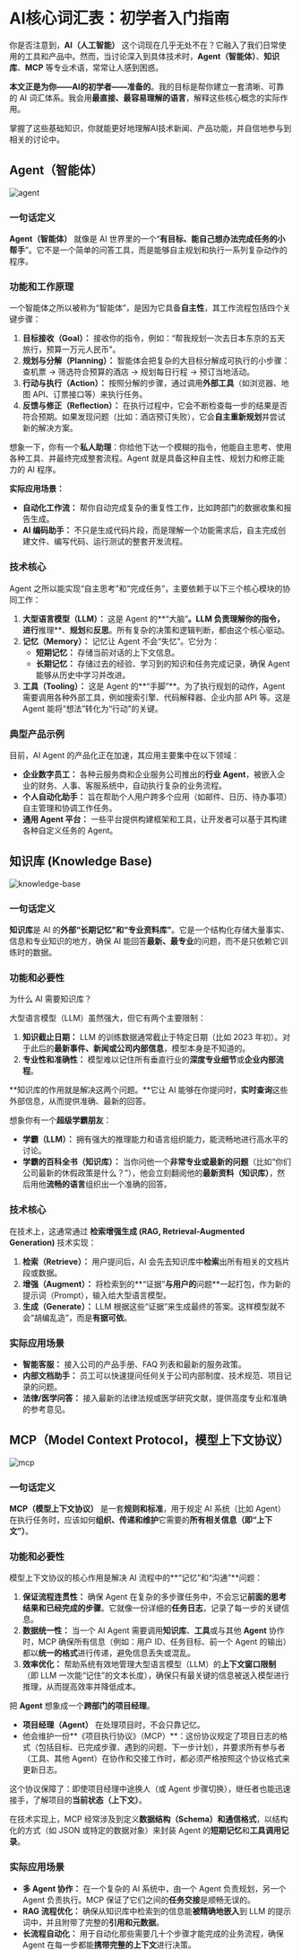# AI核心词汇表：初学者入门指南



你是否注意到，**AI（人工智能）** 这个词现在几乎无处不在？它融入了我们日常使用的工具和产品中。然而，当讨论深入到具体技术时，**Agent（智能体）**、**知识库**、**MCP** 等专业术语，常常让人感到困惑。

**本文正是为你——AI的初学者——准备的**。我的目标是帮你建立一套清晰、可靠的 AI 词汇体系。我会用**最直接、最容易理解的语言**，解释这些核心概念的实际作用。

掌握了这些基础知识，你就能更好地理解AI技术新闻、产品功能，并自信地参与到相关的讨论中。


## Agent（智能体）

![agent](agent.webp)

### 一句话定义

**Agent（智能体）** 就像是 AI 世界里的一个“**有目标、能自己想办法完成任务的小帮手**”。它不是一个简单的问答工具，而是能够自主规划和执行一系列复杂动作的程序。

### 功能和工作原理

一个智能体之所以被称为“智能体”，是因为它具备**自主性**，其工作流程包括四个关键步骤：

1.  **目标接收（Goal）：** 接收你的指令，例如：“帮我规划一次去日本东京的五天旅行，预算一万元人民币”。
2.  **规划与分解（Planning）：** 智能体会把复杂的大目标分解成可执行的小步骤：查机票 $\rightarrow$ 筛选符合预算的酒店 $\rightarrow$ 规划每日行程 $\rightarrow$ 预订当地活动。
3.  **行动与执行（Action）：** 按照分解的步骤，通过调用**外部工具**（如浏览器、地图 API、订票接口等）来执行任务。
4.  **反馈与修正（Reflection）：** 在执行过程中，它会不断检查每一步的结果是否符合预期。如果发现问题（比如：酒店预订失败），它会**自主重新规划**并尝试新的解决方案。

想象一下，你有一个**私人助理**：你给他下达一个模糊的指令，他能自主思考、使用各种工具、并最终完成整套流程。Agent 就是具备这种自主性、规划力和修正能力的 AI 程序。

**实际应用场景：**

* **自动化工作流：** 帮你自动完成复杂的重复性工作，比如跨部门的数据收集和报告生成。
* **AI 编码助手：** 不只是生成代码片段，而是理解一个功能需求后，自主完成创建文件、编写代码、运行测试的整套开发流程。

### 技术核心

Agent 之所以能实现“自主思考”和“完成任务”，主要依赖于以下三个核心模块的协同工作：

1.  **大型语言模型（LLM）：** 这是 Agent 的**“大脑”**。LLM 负责理解你的指令，进行**推理**、**规划**和**反思**。所有复杂的决策和逻辑判断，都由这个核心驱动。
2.  **记忆（Memory）：** 记忆让 Agent 不会“失忆”。它分为：
    * **短期记忆：** 存储当前对话的上下文信息。
    * **长期记忆：** 存储过去的经验、学习到的知识和任务完成记录，确保 Agent 能够从历史中学习并改进。
3.  **工具（Tooling）：** 这是 Agent 的**“手脚”**。为了执行规划的动作，Agent 需要调用各种外部工具，例如搜索引擎、代码解释器、企业内部 API 等。这是 Agent 能将“想法”转化为“行动”的关键。

### 典型产品示例

目前，AI Agent 的产品化正在加速，其应用主要集中在以下领域：

* **企业数字员工：** 各种云服务商和企业服务公司推出的**行业 Agent**，被嵌入企业的财务、人事、客服系统中，自动执行复杂的业务流程。
* **个人自动化助手：** 旨在帮助个人用户跨多个应用（如邮件、日历、待办事项）自主管理和协调工作任务。
* **通用 Agent 平台：** 一些平台提供构建框架和工具，让开发者可以基于其构建各种自定义任务的 Agent。


## 知识库 (Knowledge Base)

![knowledge-base](knowledge-base.webp)


### 一句话定义

**知识库**是 AI 的**外部“长期记忆”和“专业资料库”**。它是一个结构化存储大量事实、信息和专业知识的地方，确保 AI 能回答**最新、最专业**的问题，而不是只依赖它训练时的数据。

### 功能和必要性

为什么 AI 需要知识库？

大型语言模型（LLM）虽然强大，但它有两个主要限制：

1.  **知识截止日期：** LLM 的训练数据通常截止于特定日期（比如 2023 年初）。对于此后的**最新事件、新闻或公司内部信息**，模型本身是不知道的。
2.  **专业性和准确性：** 模型难以记住所有垂直行业的**深度专业细节**或**企业内部流程**。

**知识库的作用就是解决这两个问题。**它让 AI 能够在你提问时，**实时查询**这些外部信息，从而提供准确、最新的回答。

想象你有一个**超级学霸朋友**：

* **学霸（LLM）：** 拥有强大的推理能力和语言组织能力，能流畅地进行高水平的讨论。
* **学霸的百科全书（知识库）：** 当你问他一个**非常专业或最新的问题**（比如“你们公司最新的休假政策是什么？”），他会立刻翻阅他的**最新资料（知识库）**，然后用他**流畅的语言**组织出一个准确的回答。

### 技术核心


在技术上，这通常通过 **检索增强生成 (RAG, Retrieval-Augmented Generation)** 技术实现：

1.  **检索（Retrieve）：** 用户提问后，AI 会先去知识库中**检索**出所有相关的文档片段或数据。
2.  **增强（Augment）：** 将检索到的**“证据”**与用户的**问题**一起打包，作为新的提示词（Prompt），输入给大型语言模型。
3.  **生成（Generate）：** LLM 根据这些“证据”来生成最终的答案。这样模型就不会“胡编乱造”，而是**有据可依**。

### 实际应用场景

* **智能客服：** 接入公司的产品手册、FAQ 列表和最新的服务政策。
* **内部文档助手：** 员工可以快速提问任何关于公司内部制度、技术规范、项目记录的问题。
* **法律/医学问答：** 接入最新的法律法规或医学研究文献，提供高度专业和准确的参考意见。


## MCP（Model Context Protocol，模型上下文协议）

![mcp](mcp.webp)


### 一句话定义

**MCP（模型上下文协议）** 是一套**规则和标准**，用于规定 AI 系统（比如 Agent）在执行任务时，应该如何**组织、传递和维护**它需要的**所有相关信息（即“上下文”）**。

### 功能和必要性

模型上下文协议的核心作用是解决 AI 流程中的**“记忆”和“沟通”**问题：

1.  **保证流程连贯性：** 确保 Agent 在复杂的多步骤任务中，不会忘记**前面的思考结果和已经完成的步骤**。它就像一份详细的**任务日志**，记录了每一步的关键信息。
2.  **数据统一性：** 当一个 AI Agent 需要调用**知识库**、**工具**或与其他 **Agent** 协作时，MCP 确保所有信息（例如：用户 ID、任务目标、前一个 Agent 的输出）都以**统一的格式**进行传递，避免信息丢失或混乱。
3.  **效率优化：** 帮助系统有效地管理大型语言模型（LLM）的**上下文窗口限制**（即 LLM 一次能“记住”的文本长度），确保只有最关键的信息被送入模型进行推理，从而提高效率并降低成本。


把 **Agent** 想象成一个**跨部门的项目经理**。

* **项目经理（Agent）** 在处理项目时，不会只靠记忆。
* 他会维护一份**《项目执行协议》（MCP）**：这份协议规定了项目日志的格式（包括目标、已完成步骤、遇到的问题、下一步计划），并要求所有参与者（工具、其他 Agent）在协作和交接工作时，都必须严格按照这个协议格式来更新日志。

这个协议保障了：即使项目经理中途换人（或 Agent 步骤切换），继任者也能迅速接手，了解项目的**当前状态（上下文）**。

在技术实现上，MCP 经常涉及到定义**数据结构（Schema）**和**通信格式**，以结构化的方式（如 JSON 或特定的数据对象）来封装 Agent 的**短期记忆**和**工具调用记录**。

### 实际应用场景

* **多 Agent 协作：** 在一个复杂的 AI 系统中，由一个 Agent 负责规划，另一个 Agent 负责执行。MCP 保证了它们之间的**任务交接**是顺畅无误的。
* **RAG 流程优化：** 确保从知识库中检索到的信息能**被精确地嵌入**到 LLM 的提示词中，并且附带了完整的**引用和元数据**。
* **长流程自动化：** 用于自动化那些需要几十个步骤才能完成的业务流程，确保 Agent 在每一步都能**携带完整的上下文**进行决策。


